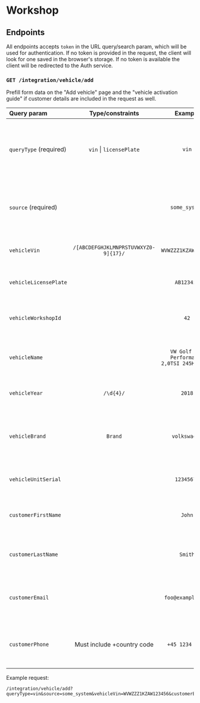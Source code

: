 # Workshop

## Endpoints

All endpoints accepts `token` in the URL query/search param, which will be used for authentication. If no token is provided in the request, the client will look for one saved in the browser's storage. If no token is available the client will be redirected to the Auth service.

### `GET /integration/vehicle/add`

Prefill form data on the "Add vehicle" page and the "vehicle activation guide" if customer details are included in the request as well.

| Query param            |           Type/constraints           |                   Example                   | Description                                                                                                                         |
| :--------------------- | :----------------------------------: | :-----------------------------------------: | :---------------------------------------------------------------------------------------------------------------------------------- |
| `queryType` (required) |       `vin` \| `licensePlate`        |                    `vin`                    | Whether to add a vehicle based on its `vin` or `licensePlate`. Different forms will be shown.                                       |
| `source`   (required)  |                                      |                `some_system`                | Where the vehicle details came from, works similarly to a browser User Agent.                                                       |
| `vehicleVin`           | `/[ABCDEFGHJKLMNPRSTUVWXYZ0-9]{17}/` |             `WVWZZZ1KZAW123456`             | The chassis number/vin of the vehicle being added.                                                                                  |
| `vehicleLicensePlate`  |                                      |                 `AB123456`                  | The license plate of the vehicle being added.                                                                                       |
| `vehicleWorkshopId`    |                                      |                    `42`                     | The workshop ID of the vehicle should be added to.                                                                                  |
| `vehicleName`          |                                      | `VW Golf GTI Performance 2,0TSI 245HK DSG7` | The vheicle's full name, including model description.                                                                               |
| `vehicleYear`          |              `/\d{4}/`               |                   `2018`                    | The production year of the vehicle.                                                                                                 |
| `vehicleBrand`         |               `Brand`                |                `volkswagen`                 | The vehicle brand/make, get [list of supported brands](https://api.connectedcars.io/graphql/graphiql/) from the API's `Brand` type. |
| `vehicleUnitSerial`    |                                      |                 `12345678`                  | The serial number of the unit in the vehicle.                                                                                       |
| `customerFirstName`    |                                      |                   `John`                    | First name of the customer being added to the vehicle.                                                                              |
| `customerLastName`     |                                      |                   `Smith`                   | Last name of the customer being added to the vehicle.                                                                               |
| `customerEmail`        |                                      |              `foo@example.com`              | Email address of the customer being added to the vehicle.                                                                           |
| `customerPhone`        |      Must include +country code      |               `+45 1234 5678`               | Phone number of the customer being added to the vehicle.                                                                            |

Example request:

```
/integration/vehicle/add?queryType=vin&source=some_system&vehicleVin=WVWZZZ1KZAW123456&customerEmail=johnsmith@example.com
```
